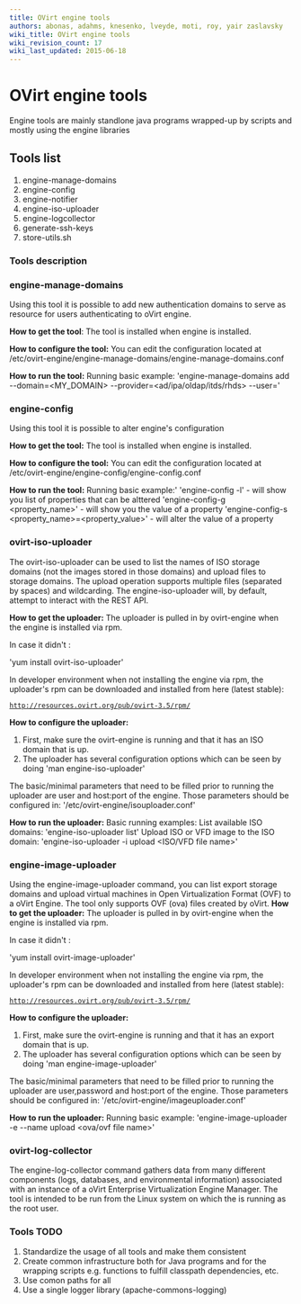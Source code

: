 ```yaml
---
title: OVirt engine tools
authors: abonas, adahms, knesenko, lveyde, moti, roy, yair zaslavsky
wiki_title: OVirt engine tools
wiki_revision_count: 17
wiki_last_updated: 2015-06-18
---
```


# OVirt engine tools

Engine tools are mainly standlone java programs wrapped-up by scripts and mostly using the engine libraries

## Tools list

1.  engine-manage-domains
2.  engine-config
3.  engine-notifier
4.  engine-iso-uploader
5.  engine-logcollector
6.  generate-ssh-keys
7.  store-utils.sh

### Tools description

### engine-manage-domains

Using this tool it is possible to add new authentication domains to serve as resource for users authenticating to oVirt engine.

**How to get the tool**:
The tool is installed when engine is installed.

**How to configure the tool:**
You can edit the configuration located at /etc/ovirt-engine/engine-manage-domains/engine-manage-domains.conf

**How to run the tool:**
Running basic example:
'engine-manage-domains add --domain=<MY_DOMAIN> --provider=<ad/ipa/oldap/itds/rhds> --user=<USERNAME>'

### engine-config

Using this tool it is possible to alter engine's configuration

**How to get the tool:**
The tool is installed when engine is installed.

**How to configure the tool:**
You can edit the configuration located at /etc/ovirt-engine/engine-config/engine-config.conf

**How to run the tool:**
Running basic example:'
'engine-config -l' - will show you list of properties that can be alttered 'engine-config-g <property_name>' - will show you the value of a property 'engine-config-s <property_name>=<property_value>' - will alter the value of a property

### ovirt-iso-uploader

The ovirt-iso-uploader can be used to list the names of ISO storage domains (not the images stored in those domains) and upload files to storage domains. The upload operation supports multiple files (separated by spaces) and wildcarding. The engine-iso-uploader will, by default, attempt to interact with the REST API.

 **How to get the uploader:**
The uploader is pulled in by ovirt-engine when the engine is installed via rpm.

In case it didn't :

'yum install ovirt-iso-uploader'

In developer environment when not installing the engine via rpm, the uploader's rpm can be downloaded and installed from here (latest stable):

[`http://resources.ovirt.org/pub/ovirt-3.5/rpm/`](http://resources.ovirt.org/pub/ovirt-3.5/rpm/)

 **How to configure the uploader:**
1. First, make sure the ovirt-engine is running and that it has an ISO domain that is up.
2. The uploader has several configuration options which can be seen by doing
'man engine-iso-uploader'

The basic/minimal parameters that need to be filled prior to running the uploader are user and host:port of the engine. Those parameters should be configured in:
'/etc/ovirt-engine/isouploader.conf'

**How to run the uploader:**
Basic running examples:
List available ISO domains: 'engine-iso-uploader list'
Upload ISO or VFD image to the ISO domain: 'engine-iso-uploader -i <ISO Domain Name> upload <ISO/VFD file name>'

### engine-image-uploader

Using the engine-image-uploader command, you can list export storage domains and upload virtual machines in Open Virtualization Format (OVF) to a oVirt Engine. The tool only supports OVF (ova) files created by oVirt.
 **How to get the uploader:**
The uploader is pulled in by ovirt-engine when the engine is installed via rpm.

In case it didn't :

'yum install ovirt-image-uploader'

In developer environment when not installing the engine via rpm, the uploader's rpm can be downloaded and installed from here (latest stable):

[`http://resources.ovirt.org/pub/ovirt-3.5/rpm/`](http://resources.ovirt.org/pub/ovirt-3.5/rpm/)

 **How to configure the uploader:**
1. First, make sure the ovirt-engine is running and that it has an export domain that is up.
2. The uploader has several configuration options which can be seen by doing
'man engine-image-uploader'

The basic/minimal parameters that need to be filled prior to running the uploader are user,password and host:port of the engine. Those parameters should be configured in:
'/etc/ovirt-engine/imageuploader.conf'

**How to run the uploader:**
Running basic example:
'engine-image-uploader -e <exportDomainName> --name <howToCallTheApplianceInOvirt> upload <ova/ovf file name>'

### ovirt-log-collector

The engine-log-collector command gathers data from many different components (logs, databases, and environmental information) associated with an instance of a oVirt Enterprise Virtualization Engine Manager. The tool is intended to be run from the Linux system on which the is running as the root user.

### Tools TODO

1.  Standardize the usage of all tools and make them consistent
2.  Create common infrastructure both for Java programs and for the wrapping scripts e.g. functions to fulfill classpath dependencies, etc.
3.  Use comon paths for all
4.  Use a single logger library (apache-commons-logging)
